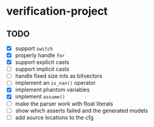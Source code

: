 # verification-project

## TODO

- [X] support `switch`
- [X] properly handle `for`
- [X] support explicit casts
- [ ] support implicit casts
- [ ] handle fixed size ints as bitvectors
- [ ] implement an `is_nan()` operator
- [X] implement phantom variables
- [X] implement `assume()`
- [ ] make the parser work with float literals
- [ ] show which asserts failed and the generated models
- [ ] add source locations to the cfg
